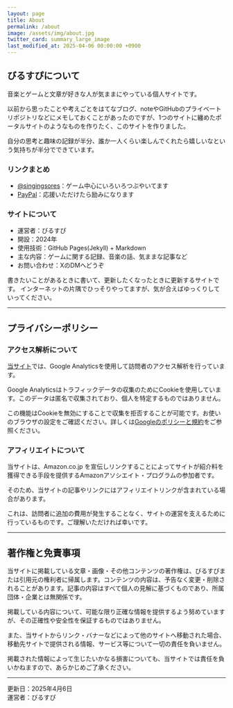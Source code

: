 ```yaml
---
layout: page
title: About
permalink: /about
image: /assets/img/about.jpg
twitter_card: summary_large_image
last_modified_at: 2025-04-06 00:00:00 +0900
---
```


## びるすぴについて

音楽とゲームと文章が好きな人が気ままにやっている個人サイトです。

以前から思ったことや考えごとをはてなブログ、noteやGitHubのプライベートリポジトリなどにメモしておくことがあったのですが、1つのサイトに纏めたポータルサイトのようなものを作りたく、このサイトを作りました。

自分の思考と趣味の記録が半分、誰か一人くらい楽しんでくれたら嬉しいなという気持ちが半分でできています。

### リンクまとめ
- [@singingsores](https://x.com/singingsores)：ゲーム中心にいろいろつぶやいてます
- [PayPal](https://www.paypal.com/paypalme/birusupi)：応援いただけたら励みになります

### サイトについて

- 運営者：びるすぴ
- 開設：2024年
- 使用技術：GitHub Pages(Jekyll) + Markdown
- 主な内容：ゲームに関する記録、音楽の話、気ままな記事など
- お問い合わせ：XのDMへどうぞ

書きたいことがあるときに書いて、更新したくなったときに更新するサイトです。
インターネットの片隅でひっそりやってますが、気が合えばゆっくりしていってください。

---

## プライバシーポリシー

### アクセス解析について

[当サイト](https://spira-unplugged.github.io/birusupi/)では、Google Analyticsを使用して訪問者のアクセス解析を行っています。

Google Analyticsはトラフィックデータの収集のためにCookieを使用しています。このデータは匿名で収集されており、個人を特定するものではありません。

この機能はCookieを無効にすることで収集を拒否することが可能です。お使いのブラウザの設定をご確認ください。詳しくは[Googleのポリシーと規約](https://policies.google.com/technologies/partner-sites?hl=ja)をご参照ください。

### アフィリエイトについて

当サイトは、Amazon.co.jp を宣伝しリンクすることによってサイトが紹介料を獲得できる手段を提供するAmazonアソシエイト・プログラムの参加者です。

そのため、当サイトの記事やリンクにはアフィリエイトリンクが含まれている場合があります。

これは、訪問者に追加の費用が発生することなく、サイトの運営を支えるために行っているものです。ご理解いただければ幸いです。

---

## 著作権と免責事項

当サイトに掲載している文章・画像・その他コンテンツの著作権は、びるすぴまたは引用元の権利者に帰属します。コンテンツの内容は、予告なく変更・削除されることがあります。記事の内容はすべて個人の見解に基づくものであり、所属団体・企業とは無関係です。

掲載している内容について、可能な限り正確な情報を提供するよう努めていますが、その正確性や安全性を保証するものではありません。

また、当サイトからリンク・バナーなどによって他のサイトへ移動された場合、移動先サイトで提供される情報、サービス等について一切の責任を負いません。

掲載された情報によって生じたいかなる損害についても、当サイトでは責任を負いかねますので、あらかじめご了承ください。

---

更新日：2025年4月6日  
運営者：びるすぴ